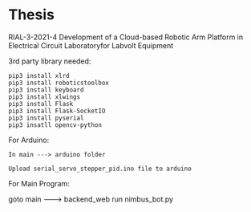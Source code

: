 # Thesis

RIAL-3-2021-4 
Development of a Cloud-based Robotic Arm Platform in Electrical Circuit Laboratoryfor Labvolt Equipment

3rd party library needed:

    pip3 install xlrd
    pip3 install roboticstoolbox
    pip3 install keyboard
    pip3 install xlwings
    pip3 install Flask
    pip3 install Flask-SocketIO
    pip3 install pyserial
    pip3 insatll opencv-python


For Arduino:

    In main ---> arduino folder

    Upload serial_servo_stepper_pid.ino file to arduino

For Main Program:

   goto  main ---> backend_web 
   run nimbus_bot.py

